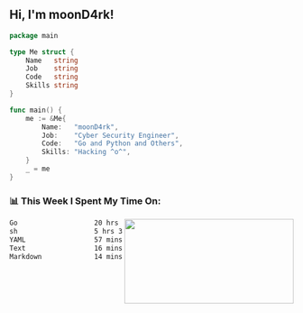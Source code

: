 <h2> Hi, I'm moonD4rk!</h2>

```go
package main

type Me struct {
	Name   string
	Job    string
	Code   string
	Skills string
}

func main() {
	me := &Me{
		Name:   "moonD4rk",
		Job:    "Cyber Security Engineer",
		Code:   "Go and Python and Others",
		Skills: "Hacking ^o^",
	}
	_ = me
}
```

<h3>📊 This Week I Spent My Time On:</h3>
<img align='right' src="https://github-readme-stats.vercel.app/api?username=moond4rk&show_icons=true&theme=radical", width="300" height="150">

<!--START_SECTION:waka-->

```txt
Go                   20 hrs 15 mins  ██████████████████▓░░░░░░   74.22 %
sh                   5 hrs 3 mins    ████▓░░░░░░░░░░░░░░░░░░░░   18.52 %
YAML                 57 mins         █░░░░░░░░░░░░░░░░░░░░░░░░   03.52 %
Text                 16 mins         ▒░░░░░░░░░░░░░░░░░░░░░░░░   01.03 %
Markdown             14 mins         ▒░░░░░░░░░░░░░░░░░░░░░░░░   00.88 %
```

<!--END_SECTION:waka-->

